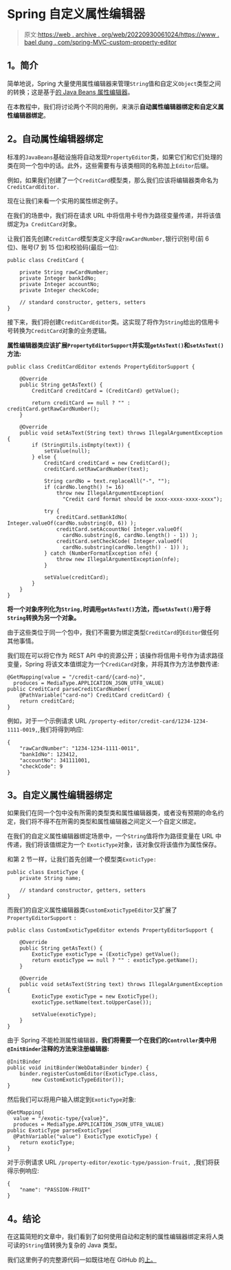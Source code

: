 # Spring 自定义属性编辑器

> 原文:[https://web . archive . org/web/20220930061024/https://www . bael dung . com/spring-MVC-custom-property-editor](https://web.archive.org/web/20220930061024/https://www.baeldung.com/spring-mvc-custom-property-editor)

## **1。简介**

简单地说，Spring 大量使用属性编辑器来管理`String`值和自定义`Object`类型之间的转换；这是基于[的 Java Beans 属性编辑器](https://web.archive.org/web/20220628160207/https://docs.oracle.com/en/java/javase/11/docs/api/java.desktop/java/beans/PropertyEditor.html)。

在本教程中，我们将讨论两个不同的用例，来演示**自动属性编辑器绑定和自定义属性编辑器绑定**。

## **2。自动属性编辑器绑定**

标准的`JavaBeans`基础设施将自动发现`PropertyEditor`类，如果它们和它们处理的类在同一个包中的话。此外，这些需要有与该类相同的名称加上`Editor`后缀。

例如，如果我们创建了一个`CreditCard`模型类，那么我们应该将编辑器类命名为`CreditCardEditor.`

现在让我们来看一个实用的属性绑定例子。

在我们的场景中，我们将在请求 URL 中将信用卡号作为路径变量传递，并将该值绑定为`a CreditCard`对象。

让我们首先创建`CreditCard`模型类定义字段`rawCardNumber,`银行识别号(前 6 位)、账号(7 到 15 位)和校验码(最后一位):

```
public class CreditCard {

    private String rawCardNumber;
    private Integer bankIdNo;
    private Integer accountNo;
    private Integer checkCode;

    // standard constructor, getters, setters
}
```

接下来，我们将创建`CreditCardEditor`类。这实现了将作为`String`给出的信用卡号转换为`CreditCard`对象的业务逻辑。

**属性编辑器类应该扩展`PropertyEditorSupport`并实现`getAsText()`和`setAsText()`方法:**

```
public class CreditCardEditor extends PropertyEditorSupport {

    @Override
    public String getAsText() {
        CreditCard creditCard = (CreditCard) getValue();

        return creditCard == null ? "" : creditCard.getRawCardNumber();
    }

    @Override
    public void setAsText(String text) throws IllegalArgumentException {
        if (StringUtils.isEmpty(text)) {
            setValue(null);
        } else {
            CreditCard creditCard = new CreditCard();
            creditCard.setRawCardNumber(text);

            String cardNo = text.replaceAll("-", "");
            if (cardNo.length() != 16)
                throw new IllegalArgumentException(
                  "Credit card format should be xxxx-xxxx-xxxx-xxxx");

            try {
                creditCard.setBankIdNo( Integer.valueOf(cardNo.substring(0, 6)) );
                creditCard.setAccountNo( Integer.valueOf(
                  cardNo.substring(6, cardNo.length() - 1)) );
                creditCard.setCheckCode( Integer.valueOf(
                  cardNo.substring(cardNo.length() - 1)) );
            } catch (NumberFormatException nfe) {
                throw new IllegalArgumentException(nfe);
            }

            setValue(creditCard);
        }
    }
}
```

**将一个对象序列化为`String,`时调用`getAsText()`方法，而`setAsText()`用于将`String`转换为另一个对象。**

由于这些类位于同一个包中，我们不需要为绑定类型`CreditCard`的`Editor`做任何其他事情。

我们现在可以将它作为 REST API 中的资源公开；该操作将信用卡号作为请求路径变量，Spring 将该文本值绑定为一个`CrediCard`对象，并将其作为方法参数传递:

```
@GetMapping(value = "/credit-card/{card-no}", 
  produces = MediaType.APPLICATION_JSON_UTF8_VALUE)
public CreditCard parseCreditCardNumber(
    @PathVariable("card-no") CreditCard creditCard) {
    return creditCard;
}
```

例如，对于一个示例请求 URL `/property-editor/credit-card/1234-1234-1111-0019,`,我们将得到响应:

```
{
    "rawCardNumber": "1234-1234-1111-0011",
    "bankIdNo": 123412,
    "accountNo": 341111001,
    "checkCode": 9
}
```

## **3。自定义属性编辑器绑定**

如果我们在同一个包中没有所需的类型类和属性编辑器类，或者没有预期的命名约定，我们将不得不在所需的类型和属性编辑器之间定义一个自定义绑定。

在我们的自定义属性编辑器绑定场景中，一个`String`值将作为路径变量在 URL 中传递，我们将该值绑定为一个 `ExoticType`对象，该对象仅将该值作为属性保存。

和第 2 节一样，让我们首先创建一个模型类`ExoticType:`

```
public class ExoticType {
    private String name;

    // standard constructor, getters, setters
}
```

而我们的自定义属性编辑器类`CustomExoticTypeEditor`又扩展了`PropertyEditorSupport` `:`

```
public class CustomExoticTypeEditor extends PropertyEditorSupport {

    @Override
    public String getAsText() {
        ExoticType exoticType = (ExoticType) getValue();
        return exoticType == null ? "" : exoticType.getName();
    }

    @Override
    public void setAsText(String text) throws IllegalArgumentException {
        ExoticType exoticType = new ExoticType();
        exoticType.setName(text.toUpperCase());

        setValue(exoticType);
    }
}
```

由于 Spring 不能检测属性编辑器，**我们将需要一个在我们的`Controller`类中用`@InitBinder`注释的方法来注册编辑器:**

```
@InitBinder
public void initBinder(WebDataBinder binder) {
    binder.registerCustomEditor(ExoticType.class, 
        new CustomExoticTypeEditor());
}
```

然后我们可以将用户输入绑定到`ExoticType`对象:

```
@GetMapping(
  value = "/exotic-type/{value}", 
  produces = MediaType.APPLICATION_JSON_UTF8_VALUE)
public ExoticType parseExoticType(
  @PathVariable("value") ExoticType exoticType) {
    return exoticType;
}
```

对于示例请求 URL `/property-editor/exotic-type/passion-fruit, `,我们将获得示例响应:

```
{
    "name": "PASSION-FRUIT"
}
```

## **4。结论**

在这篇简短的文章中，我们看到了如何使用自动和定制的属性编辑器绑定来将人类可读的`String`值转换为复杂的 Java 类型。

我们这里例子的完整源代码一如既往地在 GitHub 的[上。](https://web.archive.org/web/20220628160207/https://github.com/eugenp/tutorials/tree/master/spring-boot-modules/spring-boot-data)